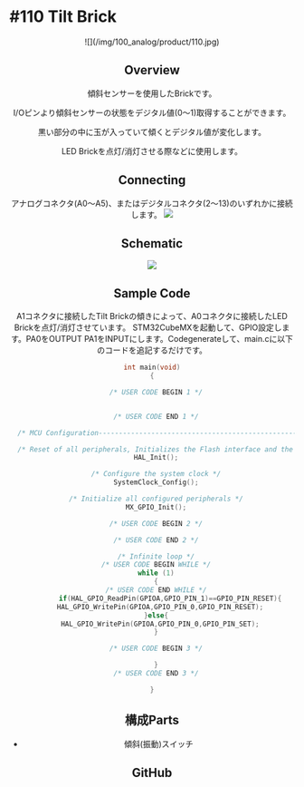 # #110 Tilt Brick

<center>![](/img/100_analog/product/110.jpg)
<!--COLORME-->

## Overview
傾斜センサーを使用したBrickです。

I/Oピンより傾斜センサーの状態をデジタル値(0〜1)取得することができます。

黒い部分の中に玉が入っていて傾くとデジタル値が変化します。

LED Brickを点灯/消灯させる際などに使用します。


## Connecting
アナログコネクタ(A0〜A5)、またはデジタルコネクタ(2〜13)のいずれかに接続します。
![](/img/100_analog/connect/110_tilt_connect.jpg)

## Schematic
![](/img/100_analog/schematic/110_tilt.png)

## Sample Code

A1コネクタに接続したTilt Brickの傾きによって、A0コネクタに接続したLED Brickを点灯/消灯させています。
STM32CubeMXを起動して、GPIO設定します。PA0をOUTPUT PA1をINPUTにします。Codegenerateして、main.cに以下のコードを追記するだけです。
```c
int main(void)
{

  /* USER CODE BEGIN 1 */


  /* USER CODE END 1 */

  /* MCU Configuration----------------------------------------------------------*/

  /* Reset of all peripherals, Initializes the Flash interface and the Systick. */
  HAL_Init();

  /* Configure the system clock */
  SystemClock_Config();

  /* Initialize all configured peripherals */
  MX_GPIO_Init();

  /* USER CODE BEGIN 2 */

  /* USER CODE END 2 */

  /* Infinite loop */
  /* USER CODE BEGIN WHILE */
  while (1)
  {
  /* USER CODE END WHILE */
		 if(HAL_GPIO_ReadPin(GPIOA,GPIO_PIN_1)==GPIO_PIN_RESET){
    HAL_GPIO_WritePin(GPIOA,GPIO_PIN_0,GPIO_PIN_RESET);
  }else{
    HAL_GPIO_WritePin(GPIOA,GPIO_PIN_0,GPIO_PIN_SET);
  }

  /* USER CODE BEGIN 3 */

  }
  /* USER CODE END 3 */

}
```

## 構成Parts
- 傾斜(振動)スイッチ

## GitHub

